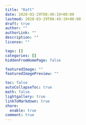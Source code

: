 ```yaml
---
title: "Raft"
date: 2020-03-29T08:49:19+08:00
lastmod: 2020-03-29T08:49:19+08:00
draft: true
author: ""
authorLink: ""
description: ""
license: ""

tags: []
categories: []
hiddenFromHomePage: false

featuredImage: ""
featuredImagePreview: ""

toc: false
autoCollapseToc: true
math: false
lightgallery: true
linkToMarkdown: true
share:
  enable: true
comment: true
---
```


<!--more-->
